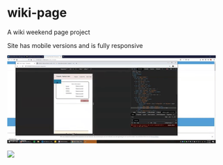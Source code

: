 # wiki-page
 A wiki weekend page project

Site has mobile versions and is fully responsive


![](mobilepedia.gif)

![](Korepediademo.gif)
